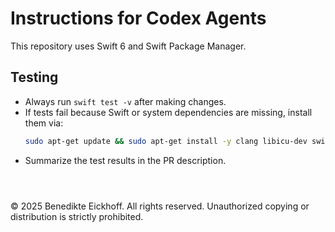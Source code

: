 # Instructions for Codex Agents

This repository uses Swift 6 and Swift Package Manager.

## Testing
- Always run `swift test -v` after making changes.
- If tests fail because Swift or system dependencies are missing, install them via:
  ```bash
  sudo apt-get update && sudo apt-get install -y clang libicu-dev swift
  ```
- Summarize the test results in the PR description.

```



```
© 2025 Benedikte Eickhoff. All rights reserved.
Unauthorized copying or distribution is strictly prohibited.
```
